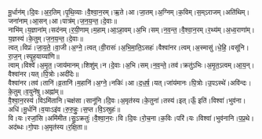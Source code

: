 

  
मू॒र्धान॑म्।दि॒वः।अ॒र॒तिम्।पृ॒थि॒व्याः।वै॒श्वा॒न॒रम्।ऋ॒ते।आ।जा॒तम्।अ॒ग्निम्।क॒विम्।स॒म्ऽराजम्।अति॑थिम्।जना॑नाम्।आ॒सन्।आ।पात्र॑म्।ज॒न॒य॒न्त॒।दे॒वाः॥  
नाभि॑म्।य॒ज्ञाना॑म्।सद॑नम्।र॒यी॒णाम्।म॒हाम्।आ॒ऽहा॒वम्।अ॒भि।सम्।न॒व॒न्त॒।वै॒श्वा॒न॒रम्।र॒थ्य॑म्।अ॒ध्व॒राणा॑म्।य॒ज्ञस्य॑।के॒तुम्।ज॒न॒य॒न्त॒।दे॒वाः॥  
त्वत्।विप्रः॑।जा॒य॒ते॒।वा॒जी।अ॒ग्ने॒।त्वत्।वी॒रासः॑।अ॒भि॒मा॒ति॒ऽसहः॑।वैश्वा॑नर।त्वम्।अ॒स्मासु॑।धे॒हि॒।वसू॑नि।रा॒ज॒न्।स्पृ॒ह॒याय्या॑णि॥  
त्वाम्।विश्वे॑।अ॒मृ॒त॒।जाय॑मानम्।शिशु॑म्।न।दे॒वाः।अ॒भि।सम्।न॒व॒न्ते॒।तव॑।क्रतु॑ऽभिः।अ॒मृ॒त॒ऽत्वम्।आ॒य॒न्।वैश्वा॑नर।यत्।पि॒त्रोः।अदी॑देः॥  
वैश्वा॑नर।तव॑।तानि॑।व्र॒तानि॑।म॒हानि॑।अ॒ग्ने॒।नकिः॑।आ।द॒ध॒र्ष॒।यत्।जा॑य॑मानः।पि॒त्रोः।उ॒पऽस्थे॑।अवि॑न्दः।के॒तुम्।व॒युने॑षु।अह्ना॑म्॥  
वै॒श्वा॒न॒रस्य॑।विऽमि॑तानि।चक्ष॑सा।सानू॑नि।दि॒वः।अ॒मृत॑स्य।के॒तुना॑।तस्य॑।इत्।ऊँ॒ इति॑।विश्वा॑।भुव॑ना।अधि॑।मू॒र्धनि॑।व॒याःऽइ॑व।रु॒रु॒हुः॒।स॒प्त।वि॒ऽस्रुहः॑॥  
वि।यः।रजां॒सि।अमि॑मीत।सु॒ऽक्रतुः॑।वै॒श्वा॒न॒रः।वि।दि॒वः।रो॒च॒ना।क॒विः।परि॑।यः।विश्वा॑।भुव॑नानि।प॒प्र॒थे।अद॑ब्धः।गो॒पाः।अ॒मृत॑स्य।र॒क्षि॒ता॥  
